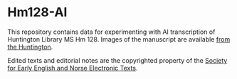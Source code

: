# Hm128-AI

This repository contains data for experimenting with AI transcription of
Huntington Library MS Hm 128. Images of the manuscript are available
[from the Huntington](https://hdl.huntington.org/digital/collection/p15150coll7/id/50276).

Edited texts and editorial notes are the copyrighted property of the
[Society for Early English and Norse Electronic Texts](https://seenet.org).

